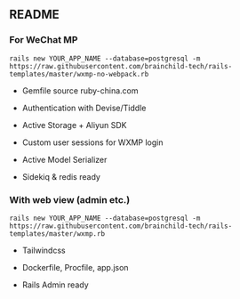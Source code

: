 ## README

### For WeChat MP

`rails new YOUR_APP_NAME --database=postgresql -m https://raw.githubusercontent.com/brainchild-tech/rails-templates/master/wxmp-no-webpack.rb`

* Gemfile source ruby-china.com

* Authentication with Devise/Tiddle

* Active Storage + Aliyun SDK

* Custom user sessions for WXMP login

* Active Model Serializer

* Sidekiq & redis ready

### With web view (admin etc.)

`rails new YOUR_APP_NAME --database=postgresql -m https://raw.githubusercontent.com/brainchild-tech/rails-templates/master/wxmp.rb`

* Tailwindcss

* Dockerfile, Procfile, app.json

* Rails Admin ready

